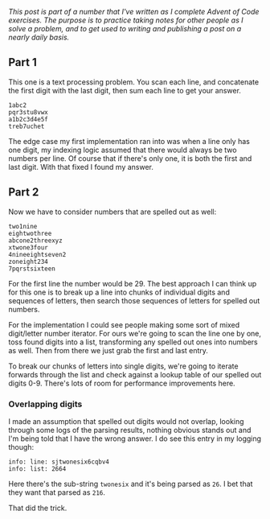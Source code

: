 _This post is part of a number that I've written as I complete Advent of Code
exercises. The purpose is to practice taking notes for other people as I solve a
problem, and to get used to writing and publishing a post on a nearly daily
basis._

## Part 1

This one is a text processing problem. You scan each line, and concatenate the
first digit with the last digit, then sum each line to get your answer.

```
1abc2
pqr3stu8vwx
a1b2c3d4e5f
treb7uchet
```

The edge case my first implementation ran into was when a line only has one
digit, my indexing logic assumed that there would always be two numbers per
line. Of course that if there's only one, it is both the first and last digit.
With that fixed I found my answer.

## Part 2

Now we have to consider numbers that are spelled out as well:

```
two1nine
eightwothree
abcone2threexyz
xtwone3four
4nineeightseven2
zoneight234
7pqrstsixteen
```

For the first line the number would be 29. The best approach I can think up for
this one is to break up a line into chunks of individual digits and sequences
of letters, then search those sequences of letters for spelled out numbers.

For the implementation I could see people making some sort of mixed
digit/letter number iterator. For ours we're going to scan the line one by one,
toss found digits into a list, transforming any spelled out ones into numbers
as well. Then from there we just grab the first and last entry.

To break our chunks of letters into single digits, we're going to iterate
forwards through the list and check against a lookup table of our spelled out
digits 0-9. There's lots of room for performance improvements here.

### Overlapping digits

I made an assumption that spelled out digits would not overlap, looking through
some logs of the parsing results, nothing obvious stands out and I'm being told
that I have the wrong answer. I do see this entry in my logging though:

```
info: line: sjtwonesix6cqbv4
info: list: 2664
```

Here there's the sub-string `twonesix` and it's being parsed as `26`. I bet that
they want that parsed as `216`.

That did the trick.
